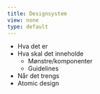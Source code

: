 ```yaml
---
title: Designsystem
view: none
type: default
---
```


<ul>
<li class="slide">Hva det er</li>
<!--
Et verktøy for å dokumentere/systematisere design
Gjerne med fokus på nettside-design
-->
<li class="slide">
    Hva skal det inneholde
    <!--
    Opp til hvert prosjekt
    -->
    <ul>
    <li class="slide">Mønstre/komponenter</li>
    <!--
    Gjerne tilrettelagt så utviklere kan kopiere kode og bruke det som utgangspunkt for det de skal implementere
    -->
    <li class="slide">Guidelines</li>
    <!--
    Gjerne i prosaform
    -->
    </ul>
</li>
<li class="slide">Når det trengs</li>
<!--
Har design som skal leve over lang tid, gjerne over flere team
Trenger gode samarbeidsmuligheter mellom designer og utvikler
Kunne jobbe med elementer enkeltvis uten å måtte forholde seg til alle mulige kontekster
-->
<li class="slide">Atomic design</li>
<!--
En populær måte klassifisere design på: atomer, molekyler, organismer, maler, sider
Er også populært å klassifisere ting bare som komponenter (spesielt i React-systemer)
-->
</ul>